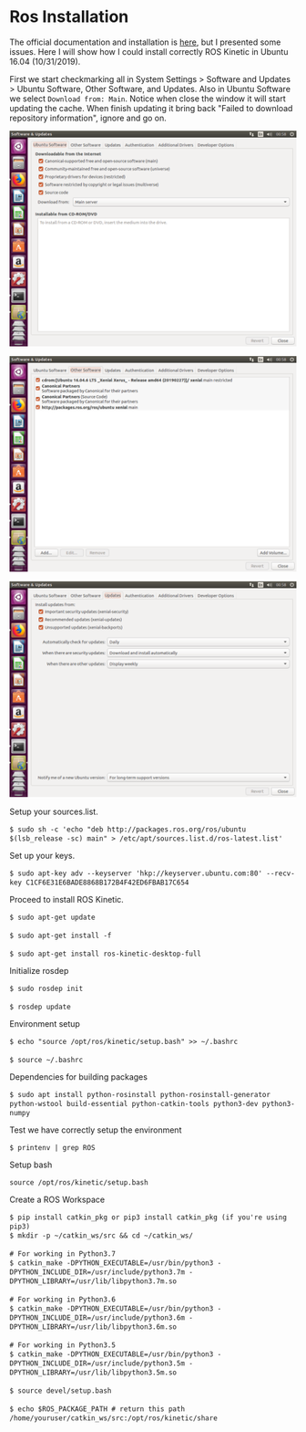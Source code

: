 # Ros Installation
The official documentation and installation is [here](http://wiki.ros.org/kinetic/Installation/Ubuntu), but I presented some issues. Here I will show how I could install correctly ROS Kinetic in Ubuntu 16.04 (10/31/2019).

First we start checkmarking all in System Settings > Software and Updates > Ubuntu Software, Other Software, and Updates.
Also in Ubuntu Software we select `Download from: Main`. Notice when close the window it will start updating the cache. When finish updating it bring back "Failed to download repository information", ignore and go on.

![alt text](https://github.com/ghunshoot/RTAB-Map-ROS-Kinect/blob/master/Img/1.png)

![alt text](https://github.com/ghunshoot/RTAB-Map-ROS-Kinect/blob/master/Img/2.png)

![alt text](https://github.com/ghunshoot/RTAB-Map-ROS-Kinect/blob/master/Img/3.png)

Setup your sources.list.
```
$ sudo sh -c 'echo "deb http://packages.ros.org/ros/ubuntu $(lsb_release -sc) main" > /etc/apt/sources.list.d/ros-latest.list'
```
Set up your keys.
```
$ sudo apt-key adv --keyserver 'hkp://keyserver.ubuntu.com:80' --recv-key C1CF6E31E6BADE8868B172B4F42ED6FBAB17C654
```
Proceed to install ROS Kinetic.
```
$ sudo apt-get update

$ sudo apt-get install -f

$ sudo apt-get install ros-kinetic-desktop-full

```
Initialize rosdep
```
$ sudo rosdep init

$ rosdep update
```
Environment setup
```
$ echo "source /opt/ros/kinetic/setup.bash" >> ~/.bashrc

$ source ~/.bashrc
```
Dependencies for building packages
```
$ sudo apt install python-rosinstall python-rosinstall-generator python-wstool build-essential python-catkin-tools python3-dev python3-numpy 
```
Test we have correctly setup the environment
```
$ printenv | grep ROS
```
Setup bash
```
source /opt/ros/kinetic/setup.bash
```
Create a ROS Workspace
```
$ pip install catkin_pkg or pip3 install catkin_pkg (if you're using pip3)
$ mkdir -p ~/catkin_ws/src && cd ~/catkin_ws/

# For working in Python3.7
$ catkin_make -DPYTHON_EXECUTABLE=/usr/bin/python3 -DPYTHON_INCLUDE_DIR=/usr/include/python3.7m -DPYTHON_LIBRARY=/usr/lib/libpython3.7m.so

# For working in Python3.6
$ catkin_make -DPYTHON_EXECUTABLE=/usr/bin/python3 -DPYTHON_INCLUDE_DIR=/usr/include/python3.6m -DPYTHON_LIBRARY=/usr/lib/libpython3.6m.so

# For working in Python3.5
$ catkin_make -DPYTHON_EXECUTABLE=/usr/bin/python3 -DPYTHON_INCLUDE_DIR=/usr/include/python3.5m -DPYTHON_LIBRARY=/usr/lib/libpython3.5m.so

$ source devel/setup.bash

$ echo $ROS_PACKAGE_PATH # return this path /home/youruser/catkin_ws/src:/opt/ros/kinetic/share
```
